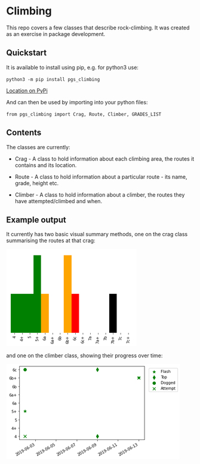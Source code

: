 # Climbing
This repo covers a few classes that describe rock-climbing.  It was created as an exercise in package development.

## Quickstart
It is available to install using pip, e.g. for python3 use:

`python3 -m pip install pgs_climbing`

[Location on PyPi](https://pypi.org/project/pgs-climbing/)

And can then be used by importing into your python files:

`from pgs_climbing import Crag, Route, Climber, GRADES_LIST`

## Contents
The classes are currently:

- Crag - A class to hold information about each climbing area, the routes it contains and its location.
- Route - A class to hold information about a particular route - its name, grade, height etc.

- Climber - A class to hold information about a climber, the routes they have attempted/climbed and when.

## Example output

It currently has two basic visual summary methods, one on the crag class summarising the routes at that crag:

![Crag_summary](crag_summary.png)

and one on the climber class, showing their progress over time: 

![Climber_progress](climber_progress.png)


